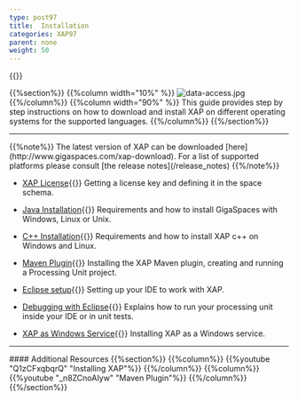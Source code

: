 ```yaml
---
type: post97
title:  Installation
categories: XAP97
parent: none
weight: 50
---
```


{{<wbr>}}

{{%section%}}
{{%column width="10%" %}}
![data-access.jpg](/attachment_files/subject/data-access.png)
{{%/column%}}
{{%column width="90%" %}}
This guide provides step by step instructions on how to download and install XAP on different operating systems for the supported languages.
{{%/column%}}
{{%/section%}}
<hr/>
{{%note%}}
The latest version of XAP can be downloaded [here](http://www.gigaspaces.com/xap-download).
For a list of supported platforms please consult [the release notes](/release_notes)
{{%/note%}}


- [XAP License](./license-key.html){{<wbr>}}
Getting a license key and defining it in the space schema.

- [Java Installation](./installation-java.html){{<wbr>}}
Requirements and how to install GigaSpaces with Windows, Linux or Unix.

- [C++ Installation](./installing-cpp-api-package.html){{<wbr>}}
Requirements and how to install XAP c++ on Windows and Linux.

- [Maven Plugin](./maven-plugin.html){{<wbr>}}
Installing the XAP Maven plugin, creating and running a Processing Unit project.

- [Eclipse setup](./setting-up-eclipse-to-work-with-xap.html){{<wbr>}}
Setting up your IDE to work with XAP.

- [Debugging with Eclipse](./running-and-debugging-within-your-ide.html){{<wbr>}}
Explains how to run your processing unit inside your IDE or in unit tests.

- [XAP as Windows Service](./running-gigaspaces-as-a-windows-service.html){{<wbr>}}
Installing XAP as a Windows service.




<hr/>
#### Additional Resources
{{%section%}}
{{%column%}}
{{%youtube "Q1zCFxqbqrQ"  "Installing XAP"%}}
{{%/column%}}
{{%column%}}
{{%youtube "_n8ZCnoAIyw"  "Maven Plugin"%}}
{{%/column%}}
{{%/section%}}



